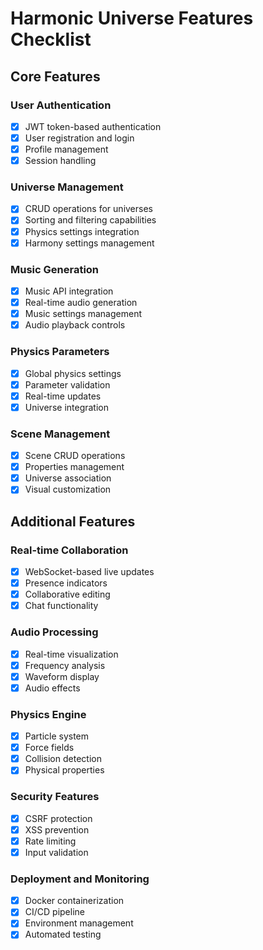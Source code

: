 # Harmonic Universe Features Checklist

## Core Features

### User Authentication

- [x] JWT token-based authentication
- [x] User registration and login
- [x] Profile management
- [x] Session handling

### Universe Management

- [x] CRUD operations for universes
- [x] Sorting and filtering capabilities
- [x] Physics settings integration
- [x] Harmony settings management

### Music Generation

- [x] Music API integration
- [x] Real-time audio generation
- [x] Music settings management
- [x] Audio playback controls

### Physics Parameters

- [x] Global physics settings
- [x] Parameter validation
- [x] Real-time updates
- [x] Universe integration

### Scene Management

- [x] Scene CRUD operations
- [x] Properties management
- [x] Universe association
- [x] Visual customization

## Additional Features

### Real-time Collaboration

- [x] WebSocket-based live updates
- [x] Presence indicators
- [x] Collaborative editing
- [x] Chat functionality

### Audio Processing

- [x] Real-time visualization
- [x] Frequency analysis
- [x] Waveform display
- [x] Audio effects

### Physics Engine

- [x] Particle system
- [x] Force fields
- [x] Collision detection
- [x] Physical properties

### Security Features

- [x] CSRF protection
- [x] XSS prevention
- [x] Rate limiting
- [x] Input validation

### Deployment and Monitoring

- [x] Docker containerization
- [x] CI/CD pipeline
- [x] Environment management
- [x] Automated testing
